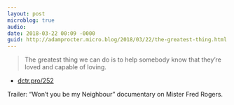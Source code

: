 ```yaml
---
layout: post
microblog: true
audio: 
date: 2018-03-22 00:09 -0000
guid: http://adamprocter.micro.blog/2018/03/22/the-greatest-thing.html
---
```

> The greatest thing we can do is to help somebody know that they’re loved and capable of loving.

- [dctr.pro/252](http://dctr.pro/252) 

Trailer:
“Won’t you be my Neighbour” documentary on Mister Fred Rogers. 
